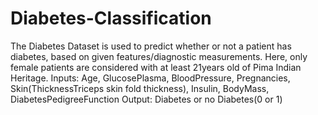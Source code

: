 # Diabetes-Classification

The Diabetes Dataset is used to predict whether or not a patient has diabetes, based on given features/diagnostic measurements. Here, only female patients are considered with at least 21years old of Pima Indian Heritage.
Inputs: Age, GlucosePlasma, BloodPressure, Pregnancies, Skin(ThicknessTriceps skin fold thickness), Insulin, BodyMass, DiabetesPedigreeFunction
Output: Diabetes or no Diabetes(0 or 1)
